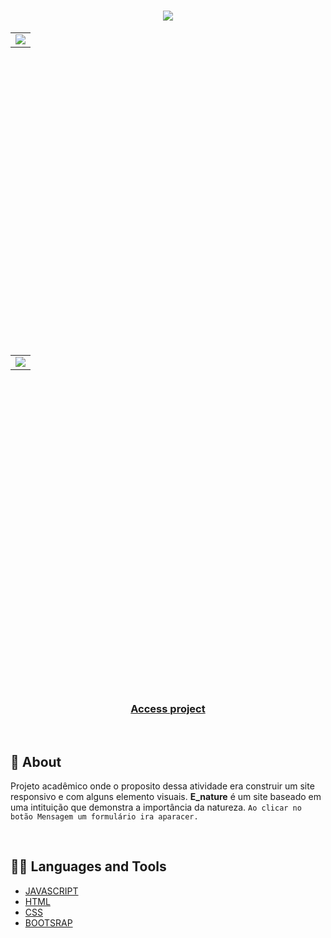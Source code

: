 <h1 align="center">
    <img src="https://i.ibb.co/YTkYz4g/Logo-E-nature.png">
</h1>

<div align="center" >
    <table height="500">
       <tbody>
            <tr>
                <td>
                    <img src="https://i.ibb.co/vqNNPT4/E-nature-Desktop.png"></a>
                </td>
            </tr>
       </tbody>
    </table>
    <table height="500">
       </tbody>
           <tbody>
            <tr>
                <td>
                    <img src="https://i.ibb.co/XsmNLGc/E-nature-mobile.png"></a>
                </td>
            </tr>
       </tbody>
    </table>
</div>

<br>

<h3 align="center"> 
  
  [Access project](https://enature.netlify.app/) 
</h3><br>

## 📢 About

Projeto acadêmico onde o proposito dessa atividade era construir um site responsivo e com alguns elemento visuais. **E_nature** é um site baseado em uma intituição que demonstra a importância da natureza. `Ao clicar no botão Mensagem um formulário ira aparacer.`

<br>

## 👨‍💻 Languages and Tools

-   [JAVASCRIPT](https://developer.mozilla.org/pt-BR/docs/Web/JavaScript)
-   [HTML](https://developer.mozilla.org/pt-BR/docs/Web/HTML)
-   [CSS](https://developer.mozilla.org/pt-BR/docs/Web/CSS)
-   [BOOTSRAP](https://getbootstrap.com.br/docs/4.1/getting-started/introduction/)
